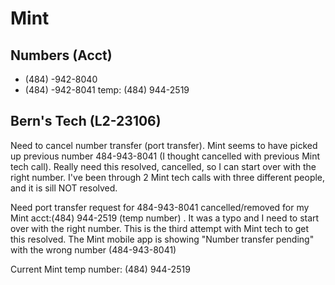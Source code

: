 # Mint

## Numbers (Acct)
- (484) -942-8040
- (484) -942-8041 temp: (484) 944-2519

## Bern's Tech (L2-23106)
Need to cancel number transfer (port transfer). Mint seems to have picked up previous number 484-943-8041 (I thought cancelled with previous Mint tech call). Really need this resolved, cancelled, so I can start over with the right number. I've been through 2 Mint tech calls with three different people, and it is sill NOT resolved.

Need port transfer request for 484-943-8041 cancelled/removed for my Mint acct:(484) 944-2519 (temp number) . It was a typo and I need to start over with the right number. This is the third attempt with Mint tech to get this resolved. The Mint mobile app is showing "Number transfer pending" with the wrong number (484-943-8041)

Current Mint temp number: (484) 944-2519
